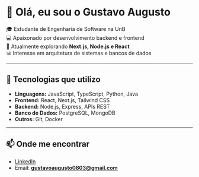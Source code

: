 # 👋 Olá, eu sou o Gustavo Augusto

🎓 Estudante de Engenharia de Software na UnB  
💻 Apaixonado por desenvolvimento backend e frontend  
🚀 Atualmente explorando **Next.js, Node.js e React**  
📊 Interesse em arquitetura de sistemas e bancos de dados  

---

## 🔧 Tecnologias que utilizo
- **Linguagens:** JavaScript, TypeScript, Python, Java  
- **Frontend:** React, Next.js, Tailwind CSS  
- **Backend:** Node.js, Express, APIs REST  
- **Banco de Dados:** PostgreSQL, MongoDB  
- **Outros:** Git, Docker  

---

## 📫 Onde me encontrar
- [LinkedIn](https://www.linkedin.com/in/gustavo-augusto-470b38331//)  
- Email: **gustavoaugusto0803@gmail.com**  
